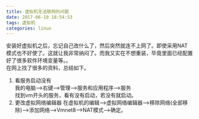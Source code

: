 ```yaml
---
title: 虚拟机无法联网的问题
date: 2017-06-10 18:54:53
tags: 虚拟机
categories: linux
---
```

安装好虚拟机之后，忘记自己改什么了，然后突然就连不上网了。即使采用NAT模式也不好使了。这就让我非常纳闷了。而我又实在不想重装，毕竟里面已经配置好了很多软件环境变量等。。  
在网上找了很多的资料，总结如下。  
1. 看服务启动没有  
我的电脑-->右键-->管理-->服务和应用程序-->服务  
找到vm开头的服务，看有没有启动，若没有就启动。  
2. 更改虚拟网络编辑器
在虚拟机的编辑-->虚拟网络编辑器-->移除网络(全部移除)-->添加网络-->Vmnet8-->NAT模式-->确定。